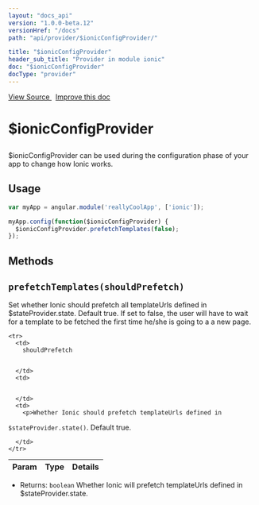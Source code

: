 ```yaml
---
layout: "docs_api"
version: "1.0.0-beta.12"
versionHref: "/docs"
path: "api/provider/$ionicConfigProvider/"

title: "$ionicConfigProvider"
header_sub_title: "Provider in module ionic"
doc: "$ionicConfigProvider"
docType: "provider"
---
```


<div class="improve-docs">
  <a href='http://github.com/driftyco/ionic/tree/master/js/angular/service/ionicConfig.js#L1'>
    View Source
  </a>
  &nbsp;
  <a href='http://github.com/driftyco/ionic/edit/master/js/angular/service/ionicConfig.js#L1'>
    Improve this doc
  </a>
</div>




<h1 class="api-title">

  $ionicConfigProvider



</h1>





$ionicConfigProvider can be used during the configuration phase of your app
to change how Ionic works.









## Usage
```js
var myApp = angular.module('reallyCoolApp', ['ionic']);

myApp.config(function($ionicConfigProvider) {
  $ionicConfigProvider.prefetchTemplates(false);
});
```


  

  
## Methods

<div id="prefetchTemplates"></div>
<h2>
  <code>prefetchTemplates(shouldPrefetch)</code>

</h2>

Set whether Ionic should prefetch all templateUrls defined in
$stateProvider.state. Default true. If set to false, the user will have to wait
for a template to be fetched the first time he/she is going to a a new page.



<table class="table" style="margin:0;">
  <thead>
    <tr>
      <th>Param</th>
      <th>Type</th>
      <th>Details</th>
    </tr>
  </thead>
  <tbody>
    
    <tr>
      <td>
        shouldPrefetch
        
        
      </td>
      <td>
        
  
      </td>
      <td>
        <p>Whether Ionic should prefetch templateUrls defined in
<code>$stateProvider.state()</code>. Default true.</p>

        
      </td>
    </tr>
    
  </tbody>
</table>






* Returns: 
  <code>boolean</code> Whether Ionic will prefetch templateUrls defined in $stateProvider.state.



  
  






